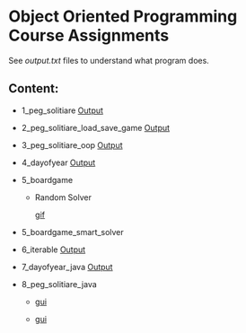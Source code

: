 # Object Oriented Programming Course Assignments

See _output.txt_ files to understand what program does.


## Content:


* 1_peg_solitiare
    [Output](https://github.com/hybrayhem/object-oriented-programming/blob/master/1_peg_solitiare/output.txt)
    
* 2_peg_solitiare_load_save_game
    [Output](https://github.com/hybrayhem/object-oriented-programming/blob/master/2_peg_solitiare_load_save_game/output.txt)
    
* 3_peg_solitiare_oop
    [Output](https://github.com/hybrayhem/object-oriented-programming/blob/master/3_peg_solitiare_oop/output.txt)
    
* 4_dayofyear
    [Output](https://github.com/hybrayhem/object-oriented-programming/blob/master/4_dayofyear/output.txt)
    
* 5_boardgame

    - Random Solver

        [gif](https://github.com/hybrayhem/object-oriented-programming/blob/master/5_boardgame/screenshots/solver.gif)
    
* 5_boardgame_smart_solver

    
* 6_iterable
    [Output](https://github.com/hybrayhem/object-oriented-programming/blob/master/6_iterable/output.txt)

* 7_dayofyear_java
    [Output](https://github.com/hybrayhem/object-oriented-programming/blob/master/7_dayofyear_java/output.txt)
    
* 8_peg_solitiare_java

    - [gui](https://github.com/hybrayhem/object-oriented-programming/blob/master/8_peg_solitiare_java/screenshots/ss1.png)

    - [gui](https://github.com/hybrayhem/object-oriented-programming/blob/master/8_peg_solitiare_java/screenshots/ss2.png)
